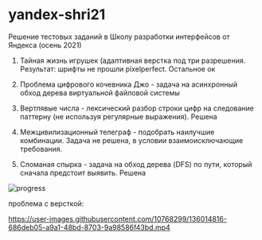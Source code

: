 # yandex-shri21

Решение тестовых заданий в Школу разработки интерфейсов от Яндекса (осень 2021)

1. Тайная жизнь игрушек  (адаптивная верстка под три разрешения. Результат: шрифты не прошли pixelperfect. Остальное ок

2. Проблема цифрового кочевника Джо - задача на асинхронный обход дерева виртуальной файловой системы

3. Вертлявые числа - лексический разбор строки цифр на следование паттерну (не используя регулярные выражения). Решена

4. Межцивилизационный телеграф - подобрать наилучшие комбинации. Задача не решена, в условии взаимоисключающие требования.

5. Сломаная спырка - задача на обход дерева (DFS) по пути, который сначала предстоит выявить. Решена


![progress](https://user-images.githubusercontent.com/10768299/136013619-de5f1fbc-f847-438b-9075-f18122435762.png)

проблема с версткой:

https://user-images.githubusercontent.com/10768299/136014816-686deb05-a9a1-48bd-8703-9a98586f43bd.mp4



